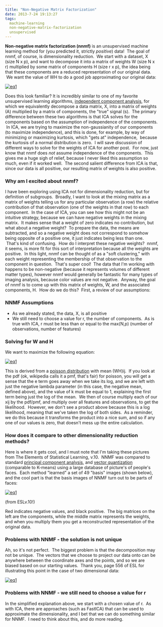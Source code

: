```yaml
---
title: "Non-Negative Matrix Factorization"
date: 2013-7-24 19:13:27
tags:
  machine-learning
  non-negative-matrix-factorization
  unsupervised
---
```



**Non-negative matrix factorization (nnmf)** is an unsupervised machine learning method for (you predicted it, strictly *positive*) data!  The goal of nnmf, of course, is dimensionality reduction.  We start with a dataset, X (size N x p), and want to decompose it into a matrix of weights W (size N x r) multiplied by some matrix of components H (size r x p), the idea being that these components are a reduced representation of our original data.  We want the value of WH to do a good job approximating our original data:

[![eq1](http://www.vbmis.com/learn/wp-content/uploads/2013/07/eq129.png)](http://www.vbmis.com/learn/wp-content/uploads/2013/07/eq129.png)

Does this look familiar? It is incredibly similar to one of my favorite unsupervised learning algorithms, [independent component analysis](http://www.vbmis.com/learn/?p=88 "Independent Component Analysis (ICA)"), for which we equivalently decompose a data matrix, X, into a matrix of weights (A) multiplied by a matrix of components, the "true" signal (s).  The primary difference between these two algorithms is that ICA solves for the components based on the assumption of independence of the components.  In ICA, we are trying to maximize the non-gaussianity of our components (to maximize independence), and this is done, for example, by way of minimizing or maximizing kurtosis, which "gets at" independence,  because the kurtosis of a normal distribution is zero.  I will save discussion of different ways to solve for the weights of ICA for another post.  For now, just know that nnmf does *not* assume independence of the components.  This gives me a huge sigh of relief, because I never liked this assumption so much, even if it worked well.  The second salient difference from ICA is that, since our data is all positive, our resulting matrix of weights is also positive.

### Why am I excited about nnmf?

I have been exploring using ICA not for dimensionality reduction, but for definition of subgroups.  Broadly, I want to look at the mixing matrix as a matrix of weights telling us for any particular observation (a row) the relative contribution of that observation (one of the weights in that row) to each component.  In the case of ICA, you can see how this might not be an intuitive strategy, because we can have negative weights in the mixing matrix.  It makes sense that a weight of zero indicates no contribution, but what about a negative weight?  To prepare the data, the means are subtracted, and so a negative weight does not correspond to somehow being opposite of a positive one, it just indicates being less than one.  That's kind of confusing.  How do I interpret these negative weights?  nnmf, it seems, is more fit for this sort of interpretation because all the weights are positive.  In this light, nnmf can be thought of as a "soft clustering," with each weight representing the membership of that observation to the component in question.  That's super cool!  The data that I'm working with happens to be non-negative (because it represents volumes of different matter types), however nnmf would generally be fantastic for many types of imaging analysis, because color values are not negative.  Anyway, the goal of nnmf is to come up with this matrix of weights, W, and the associated components, H.  How do we do this?  First, a review of our assumptions:

### NNMF Assumptions

- <span style="line-height: 13px;">As we already stated, the data, X, is all positive</span>
- We still need to choose a value for r, the number of components.  As is true with ICA, r must be less than or equal to the max(N,p) (number of observations, number of features)

### Solving for W and H

We want to maximize the following equation:

[![eq1](http://www.vbmis.com/learn/wp-content/uploads/2013/07/eq130.png)](http://www.vbmis.com/learn/wp-content/uploads/2013/07/eq130.png)

This is derived from a [poisson distribution](http://en.wikipedia.org/wiki/Poisson_distribution) with mean (WH)ij.  If you look at the pdf (ok, wikipedia calls it a pmf, that's fair) for poisson, you will get a sense that the e term goes away when we take its log, and we are left with just the negative lambda parameter (in this case, the negative mean, defined above), and the value of k must be equal to 1, explaining the first term being just the log of the mean.  We then of course multiply each of our xij by the pdf/pmf, and multiply over all features and observations, to get the likelihood.  However, we don't see a product above because this is a log likelihood, meaning that we've taken the log of both sides.  As a reminder, we do this because it transforms the product into a nice sum, and so if any one of our values is zero, that doesn't mess up the entire calculation.

### How does it compare to other dimensionality reduction methods?

Here is where it gets cool, and I must note that I'm taking these pictures from The Elements of Statistical Learning, v.10.  NNMF was compared to standard [principal component analysis](http://www.vbmis.com/learn/?p=86 "Principal Component Analysis (PCA)"), and [vector quantization](http://www.vbmis.com/learn/?p=506 "Vector Quantization") (comparable to K-means) using a large database of picture's of people's faces.  Each method "learned" a set of 49 "basis" images (shown below), and the cool part is that the basis images of NNMF turn out to be parts of faces:

[![eq1](http://www.vbmis.com/learn/wp-content/uploads/2013/07/eq131.png)](http://www.vbmis.com/learn/wp-content/uploads/2013/07/eq131.png)

(from ESLv.10!)

Red indicates negative values, and black positive.  The big matrices on the left are the components, while the middle matrix represents the weights, and when you multiply them you get a reconstructed representation of the original data.

### Problems with NNMF - the solution is not unique

Ah, so it's not perfect.  The biggest problem is that the decomposition may not be unique.  The vectors that we choose to project our data onto can be anywhere between the coordinate axes and the points, and so we are biased based on our starting values.  Thank you, page 556 of ESL for illustrating this point in the case of two dimensional data:

[![eq1](http://www.vbmis.com/learn/wp-content/uploads/2013/07/eq132.png)](http://www.vbmis.com/learn/wp-content/uploads/2013/07/eq132.png)

### Problems with NNMF - we still need to choose a value for r

In the simplified explanation above, we start with a chosen value of r.  As with ICA, there are approaches (such as FastICA) that can be used to approximate the dimensionality, and I bet that we can do something similar for NNMF.  I need to think about this, and do more reading.


